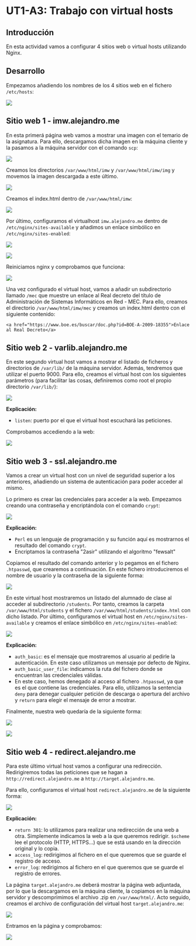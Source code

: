 # UT1-A3: Trabajo con virtual hosts

## Introducción <a name="id1"></a>

En esta actividad vamos a configurar 4 sitios web o virtual hosts utilizando Nginx.

## Desarrollo <a name="id2"></a>

Empezamos añadiendo los nombres de los 4 sitios web en el fichero `/etc/hosts`:

![](img/2.png)

## Sitio web 1 - imw.alejandro.me <a name="id3"></a>

En esta primerá página web vamos a mostrar una imagen con el temario de la asignatura. Para ello, descargamos dicha imagen en la máquina cliente y la pasamos a la máquina servidor con el comando `scp`:

![](img/1.png)

Creamos los directorios `/var/www/html/imw` y `/var/www/html/imw/img` y movemos la imagen descargada a este último.

![](img/3.png)

Creamos el index.html dentro de `/var/www/html/imw`:

![](img/6.png)

Por último, configuramos el virtualhost `imw.alejandro.me` dentro de `/etc/nginx/sites-available` y añadimos un enlace simbólico en `/etc/nginx/sites-enabled`:

![](img/5.png)

![](img/4.png)

Reiniciamos nginx y comprobamos que funciona:

![](img/7.png)

Una vez configurado el virtual host, vamos a añadir un subdirectorio llamado `/mec` que muestre un enlace al Real decreto del título de Administración de Sistemas Informáticos en Red - MEC. Para ello, creamos el directorio `/var/www/html/imw/mec` y creamos un index.html dentro con el siguiente contenido:

```
<a href="https://www.boe.es/buscar/doc.php?id=BOE-A-2009-18355">Enlace al Real Decreto</a>

```

## Sitio web 2 - varlib.alejandro.me <a name="id4"></a>

En este segundo virtual host vamos a mostrar el listado de ficheros y directorios de `/var/lib/` de la máquina servidor. Además, tendremos que utilizar el puerto 9000. Para ello, creamos el virtual host con los siguientes parámetros (para facilitar las cosas, definiremos como root el propio directorio `/var/lib/`):

![](img/9.png)

**Explicación:**

* `listen`: puerto por el que el virtual host escuchará las peticiones.

Comprobamos accediendo a la web:

![](img/8.png)

## Sitio web 3 - ssl.alejandro.me <a name="id5"></a>

Vamos a crear un virtual host con un nivel de seguridad superior a los anteriores, añadiendo un sistema de autenticación para poder acceder al mismo.

Lo primero es crear las credenciales para acceder a la web. Empezamos creando una contraseña y encriptándola con el comando `crypt`:

![](img/10.png)

**Explicación:**

* `Perl` es un lenguaje de programación y su función aquí es mostrarnos el resultado del comando `crypt`. 
* Encriptamos la contraseña "2asir" utilizando el algoritmo "fewsalt"

Copiamos el resultado del comando anterior y lo pegamos en el fichero `.htpasswd`, que crearemos a continuación. En este fichero introduciremos el nombre de usuario y la contraseña de la siguiente forma:

![](img/11.png)

En este virtual host mostraremos un listado del alumnado de clase al acceder al subdirectorio `/students`. Por tanto, creamos la carpeta `/var/www/html/students` y el fichero `/var/www/html/students/index.html` con dicho listado. Por último, configuramos el virtual host en `/etc/nginx/sites-available` y creamos el enlace simbólico en `/etc/nginx/sites-enabled`:

![](img/18.png)

**Explicación:**

* `auth_basic`: es el mensaje que mostraremos al usuario al pedirle la autenticación. En este caso utilizamos un mensaje por defecto de Nginx.
* `auth_basic_user_file`: indicamos la ruta del fichero donde se encuentran las credenciales válidas.
* En este caso, hemos denegado al acceso al fichero `.htpasswd`, ya que es el que contiene las credenciales. Para ello, utilizamos la sentencia `deny` para denegar cualquier petición de descarga o apertura del archivo y `return` para elegir el mensaje de error a mostrar.

Finalmente, nuestra web quedaría de la siguiente forma:

![](img/14.png)

![](img/13.png)


## Sitio web 4 - redirect.alejandro.me <a name="id6"></a>

Para este último virtual host vamos a configurar una redirección. Redirigiremos todas las peticiones que se hagan a `http://redirect.alejandro.me` a `http://target.alejandro.me`. 

Para ello, configuramos el virtual host `redirect.alejandro.me` de la siguiente forma:

![](img/15.png)

**Explicación:**

* `return 301`: lo utilizamos para realizar una redirección de una web a otra. Simplemente indicamos la web a la que queremos redirigir. `$scheme` lee el protocolo (HTTP, HTTPS...) que se está usando en la dirección original y lo copia.
* `access_log`: redirigimos al fichero en el que queremos que se guarde el registro de acceso.
* `error_log`: redirigimos al fichero en el que queremos que se guarde el registro de errores.

La página `target.alejandro.me` deberá mostrar la página web adjuntada, por lo que la descargamos en la máquina cliente, la copiamos en la máquina servidor y descomprimimos el archivo .zip en `/var/www/html/`. Acto seguido, creamos el archivo de configuración del virtual host `target.alejandro.me`:

![](img/16.png)

Entramos en la página y comprobamos:

![](img/17.png)
